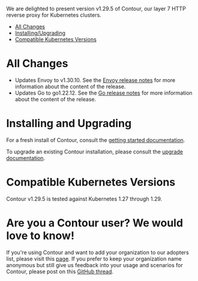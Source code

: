 We are delighted to present version v1.29.5 of Contour, our layer 7 HTTP reverse proxy for Kubernetes clusters.

- [All Changes](#all-changes)
- [Installing/Upgrading](#installing-and-upgrading)
- [Compatible Kubernetes Versions](#compatible-kubernetes-versions)

# All Changes

- Updates Envoy to v1.30.10. See the [Envoy release notes](https://www.envoyproxy.io/docs/envoy/v1.30.10/version_history/v1.30/v1.30.10) for more information about the content of the release.
- Updates Go to go1.22.12. See the [Go release notes](https://go.dev/doc/devel/release#go1.22.0) for more information about the content of the release.


# Installing and Upgrading

For a fresh install of Contour, consult the [getting started documentation](https://projectcontour.io/getting-started/).

To upgrade an existing Contour installation, please consult the [upgrade documentation](https://projectcontour.io/resources/upgrading/).


# Compatible Kubernetes Versions

Contour v1.29.5 is tested against Kubernetes 1.27 through 1.29.


# Are you a Contour user? We would love to know!
If you're using Contour and want to add your organization to our adopters list, please visit this [page](https://projectcontour.io/resources/adopters/). If you prefer to keep your organization name anonymous but still give us feedback into your usage and scenarios for Contour, please post on this [GitHub thread](https://github.com/projectcontour/contour/issues/1269).
